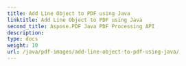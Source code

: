 ```yaml
---
title: Add Line Object to PDF using Java
linktitle: Add Line Object to PDF using Java
second_title: Aspose.PDF Java PDF Processing API
description: 
type: docs
weight: 10
url: /java/pdf-images/add-line-object-to-pdf-using-java/
---
```

